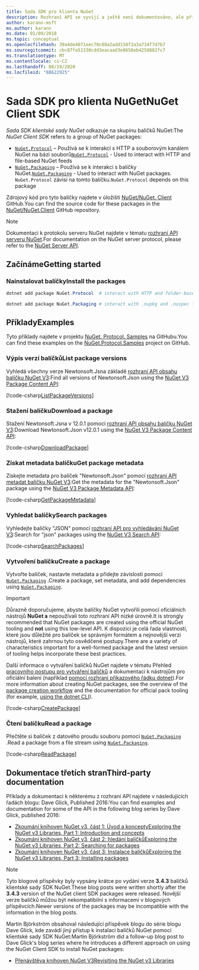 ```yaml
---
title: Sada SDK pro klienta NuGet
description: Rozhraní API se vyvíjí a ještě není dokumentováno, ale příklady jsou k dispozici na blogu Dave Glick.
author: karann-msft
ms.author: karann
ms.date: 01/09/2018
ms.topic: conceptual
ms.openlocfilehash: 39a4de4071eec70c88a2add158f2a3a734f7d7b7
ms.sourcegitcommit: cbc87fe51330cdd3eacaad3e8656eb4258882fc7
ms.translationtype: MT
ms.contentlocale: cs-CZ
ms.lasthandoff: 08/19/2020
ms.locfileid: "88622925"
---
```

# <a name="nuget-client-sdk"></a><span data-ttu-id="7b1c9-103">Sada SDK pro klienta NuGet</span><span class="sxs-lookup"><span data-stu-id="7b1c9-103">NuGet Client SDK</span></span>

<span data-ttu-id="7b1c9-104">*Sada SDK klientské sady NuGet* odkazuje na skupinu balíčků NuGet:</span><span class="sxs-lookup"><span data-stu-id="7b1c9-104">The *NuGet Client SDK* refers to a group of NuGet packages:</span></span>

* <span data-ttu-id="7b1c9-105">[`NuGet.Protocol`](https://www.nuget.org/packages/NuGet.Protocol) – Používá se k interakci s HTTP a souborovým kanálem NuGet na bázi souborů</span><span class="sxs-lookup"><span data-stu-id="7b1c9-105">[`NuGet.Protocol`](https://www.nuget.org/packages/NuGet.Protocol) - Used to interact with HTTP and file-based NuGet feeds</span></span>
* <span data-ttu-id="7b1c9-106">[`NuGet.Packaging`](https://www.nuget.org/packages/NuGet.Packaging) – Používá se k interakci s balíčky NuGet.</span><span class="sxs-lookup"><span data-stu-id="7b1c9-106">[`NuGet.Packaging`](https://www.nuget.org/packages/NuGet.Packaging) - Used to interact with NuGet packages.</span></span> <span data-ttu-id="7b1c9-107">`NuGet.Protocol` závisí na tomto balíčku.</span><span class="sxs-lookup"><span data-stu-id="7b1c9-107">`NuGet.Protocol` depends on this package</span></span>

<span data-ttu-id="7b1c9-108">Zdrojový kód pro tyto balíčky najdete v úložišti [NuGet/NuGet. Client](https://github.com/NuGet/NuGet.Client) GitHub.</span><span class="sxs-lookup"><span data-stu-id="7b1c9-108">You can find the source code for these packages in the [NuGet/NuGet.Client](https://github.com/NuGet/NuGet.Client) GitHub repository.</span></span>

> [!Note]
> <span data-ttu-id="7b1c9-109">Dokumentaci k protokolu serveru NuGet najdete v tématu [rozhraní API serveru NuGet](~/api/overview.md).</span><span class="sxs-lookup"><span data-stu-id="7b1c9-109">For documentation on the NuGet server protocol, please refer to the [NuGet Server API](~/api/overview.md).</span></span>

## <a name="getting-started"></a><span data-ttu-id="7b1c9-110">Začínáme</span><span class="sxs-lookup"><span data-stu-id="7b1c9-110">Getting started</span></span>

### <a name="install-the-packages"></a><span data-ttu-id="7b1c9-111">Nainstalovat balíčky</span><span class="sxs-lookup"><span data-stu-id="7b1c9-111">Install the packages</span></span>

```ps1
dotnet add package NuGet.Protocol  # interact with HTTP and folder-based NuGet package feeds, includes NuGet.Packaging

dotnet add package NuGet.Packaging # interact with .nupkg and .nuspec files from a stream
```

## <a name="examples"></a><span data-ttu-id="7b1c9-112">Příklady</span><span class="sxs-lookup"><span data-stu-id="7b1c9-112">Examples</span></span>

<span data-ttu-id="7b1c9-113">Tyto příklady najdete v projektu [NuGet. Protocol. Samples](https://github.com/NuGet/Samples/tree/master/NuGetProtocolSamples) na GitHubu.</span><span class="sxs-lookup"><span data-stu-id="7b1c9-113">You can find these examples on the [NuGet.Protocol.Samples](https://github.com/NuGet/Samples/tree/master/NuGetProtocolSamples) project on GitHub.</span></span>

### <a name="list-package-versions"></a><span data-ttu-id="7b1c9-114">Výpis verzí balíčků</span><span class="sxs-lookup"><span data-stu-id="7b1c9-114">List package versions</span></span>

<span data-ttu-id="7b1c9-115">Vyhledá všechny verze Newtonsoft.Jsna základě [rozhraní API obsahu balíčku NuGet V3](../api/package-base-address-resource.md#enumerate-package-versions):</span><span class="sxs-lookup"><span data-stu-id="7b1c9-115">Find all versions of Newtonsoft.Json using the [NuGet V3 Package Content API](../api/package-base-address-resource.md#enumerate-package-versions):</span></span>

[!code-csharp[ListPackageVersions](~/../nuget-samples/NuGetProtocolSamples/Program.cs?name=ListPackageVersions)]

### <a name="download-a-package"></a><span data-ttu-id="7b1c9-116">Stažení balíčku</span><span class="sxs-lookup"><span data-stu-id="7b1c9-116">Download a package</span></span>

<span data-ttu-id="7b1c9-117">Stažení Newtonsoft.Jsna v 12.0.1 pomocí [rozhraní API obsahu balíčku NuGet V3](../api/package-base-address-resource.md):</span><span class="sxs-lookup"><span data-stu-id="7b1c9-117">Download Newtonsoft.Json v12.0.1 using the [NuGet V3 Package Content API](../api/package-base-address-resource.md):</span></span>

[!code-csharp[DownloadPackage](~/../nuget-samples/NuGetProtocolSamples/Program.cs?name=DownloadPackage)]

### <a name="get-package-metadata"></a><span data-ttu-id="7b1c9-118">Získat metadata balíčku</span><span class="sxs-lookup"><span data-stu-id="7b1c9-118">Get package metadata</span></span>

<span data-ttu-id="7b1c9-119">Získejte metadata pro balíček "Newtonsoft.Json" pomocí [rozhraní API metadat balíčku NuGet V3](../api/registration-base-url-resource.md):</span><span class="sxs-lookup"><span data-stu-id="7b1c9-119">Get the metadata for the "Newtonsoft.Json" package using the [NuGet V3 Package Metadata API](../api/registration-base-url-resource.md):</span></span>

[!code-csharp[GetPackageMetadata](~/../nuget-samples/NuGetProtocolSamples/Program.cs?name=GetPackageMetadata)]

### <a name="search-packages"></a><span data-ttu-id="7b1c9-120">Vyhledat balíčky</span><span class="sxs-lookup"><span data-stu-id="7b1c9-120">Search packages</span></span>

<span data-ttu-id="7b1c9-121">Vyhledejte balíčky "JSON" pomocí [rozhraní API pro vyhledávání NuGet V3](../api/search-query-service-resource.md):</span><span class="sxs-lookup"><span data-stu-id="7b1c9-121">Search for "json" packages using the [NuGet V3 Search API](../api/search-query-service-resource.md):</span></span>

[!code-csharp[SearchPackages](~/../nuget-samples/NuGetProtocolSamples/Program.cs?name=SearchPackages)]

### <a name="create-a-package"></a><span data-ttu-id="7b1c9-122">Vytvoření balíčku</span><span class="sxs-lookup"><span data-stu-id="7b1c9-122">Create a package</span></span>

<span data-ttu-id="7b1c9-123">Vytvořte balíček, nastavte metadata a přidejte závislosti pomocí [`NuGet.Packaging`](https://www.nuget.org/packages/NuGet.Packaging) .</span><span class="sxs-lookup"><span data-stu-id="7b1c9-123">Create a package, set metadata, and add dependencies using [`NuGet.Packaging`](https://www.nuget.org/packages/NuGet.Packaging).</span></span>

> [!IMPORTANT]
> <span data-ttu-id="7b1c9-124">Důrazně doporučujeme, abyste balíčky NuGet vytvořili pomocí oficiálních nástrojů **NuGet a** nepoužívali toto rozhraní API nízké úrovně.</span><span class="sxs-lookup"><span data-stu-id="7b1c9-124">It is strongly recommended that NuGet packages are created using the official NuGet tooling and **not** using this low-level API.</span></span> <span data-ttu-id="7b1c9-125">K dispozici je celá řada vlastností, které jsou důležité pro balíček se správným formátem a nejnovější verzi nástrojů, které zahrnou tyto osvědčené postupy.</span><span class="sxs-lookup"><span data-stu-id="7b1c9-125">There are a variety of characteristics important for a well-formed package and the latest version of tooling helps incorporate these best practices.</span></span>
> 
> <span data-ttu-id="7b1c9-126">Další informace o vytváření balíčků NuGet najdete v tématu Přehled [pracovního postupu pro vytváření balíčků](../create-packages/overview-and-workflow.md) a dokumentaci k nástrojům pro oficiální balení (například [pomocí rozhraní příkazového řádku dotnet](../create-packages/creating-a-package-dotnet-cli.md)).</span><span class="sxs-lookup"><span data-stu-id="7b1c9-126">For more information about creating NuGet packages, see the overview of the [package creation workflow](../create-packages/overview-and-workflow.md) and the documentation for official pack tooling (for example, [using the dotnet CLI](../create-packages/creating-a-package-dotnet-cli.md)).</span></span>

[!code-csharp[CreatePackage](~/../nuget-samples/NuGetProtocolSamples/Program.cs?name=CreatePackage)]

### <a name="read-a-package"></a><span data-ttu-id="7b1c9-127">Čtení balíčku</span><span class="sxs-lookup"><span data-stu-id="7b1c9-127">Read a package</span></span>

<span data-ttu-id="7b1c9-128">Přečtěte si balíček z datového proudu souboru pomocí [`NuGet.Packaging`](https://www.nuget.org/packages/NuGet.Packaging) .</span><span class="sxs-lookup"><span data-stu-id="7b1c9-128">Read a package from a file stream using [`NuGet.Packaging`](https://www.nuget.org/packages/NuGet.Packaging).</span></span>

[!code-csharp[ReadPackage](~/../nuget-samples/NuGetProtocolSamples/Program.cs?name=ReadPackage)]

## <a name="third-party-documentation"></a><span data-ttu-id="7b1c9-129">Dokumentace třetích stran</span><span class="sxs-lookup"><span data-stu-id="7b1c9-129">Third-party documentation</span></span>

<span data-ttu-id="7b1c9-130">Příklady a dokumentaci k některému z rozhraní API najdete v následujících řadách blogu: Dave Glick, Published 2016:</span><span class="sxs-lookup"><span data-stu-id="7b1c9-130">You can find examples and documentation for some of the API in the following blog series by Dave Glick, published 2016:</span></span>

- [<span data-ttu-id="7b1c9-131">Zkoumání knihoven NuGet v3, část 1: Úvod a koncepty</span><span class="sxs-lookup"><span data-stu-id="7b1c9-131">Exploring the NuGet v3 Libraries, Part 1: Introduction and concepts</span></span>](http://daveaglick.com/posts/exploring-the-nuget-v3-libraries-part-1)
- [<span data-ttu-id="7b1c9-132">Zkoumání knihoven NuGet v3, část 2: hledání balíčků</span><span class="sxs-lookup"><span data-stu-id="7b1c9-132">Exploring the NuGet v3 Libraries, Part 2: Searching for packages</span></span>](http://daveaglick.com/posts/exploring-the-nuget-v3-libraries-part-2)
- [<span data-ttu-id="7b1c9-133">Zkoumání knihoven NuGet v3, část 3: Instalace balíčků</span><span class="sxs-lookup"><span data-stu-id="7b1c9-133">Exploring the NuGet v3 Libraries, Part 3: Installing packages</span></span>](http://daveaglick.com/posts/exploring-the-nuget-v3-libraries-part-3)

> [!Note]
> <span data-ttu-id="7b1c9-134">Tyto blogové příspěvky byly vypsány krátce po vydání verze **3.4.3** balíčků klientské sady SDK NuGet.</span><span class="sxs-lookup"><span data-stu-id="7b1c9-134">These blog posts were written shortly after the **3.4.3** version of the NuGet client SDK packages were released.</span></span>
> <span data-ttu-id="7b1c9-135">Novější verze balíčků můžou být nekompatibilní s informacemi v blogových příspěvcích.</span><span class="sxs-lookup"><span data-stu-id="7b1c9-135">Newer versions of the packages may be incompatible with the information in the blog posts.</span></span>

<span data-ttu-id="7b1c9-136">Martin Björkström obsahoval následující příspěvek blogu do série blogu Dave Glick, kde zavádí jiný přístup k instalaci balíčků NuGet pomocí klientské sady SDK NuGet:</span><span class="sxs-lookup"><span data-stu-id="7b1c9-136">Martin Björkström did a follow-up blog post to Dave Glick's blog series where he introduces a different approach on using the NuGet Client SDK to install NuGet packages:</span></span>

- [<span data-ttu-id="7b1c9-137">Přenávštěva knihoven NuGet V3</span><span class="sxs-lookup"><span data-stu-id="7b1c9-137">Revisiting the NuGet v3 Libraries</span></span>](https://martinbjorkstrom.com/posts/2018-09-19-revisiting-nuget-client-libraries)
